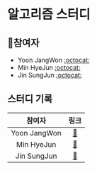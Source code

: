 # 알고리즘 스터디 

## 🐰참여자 

- Yoon JangWon [:octocat:](http://github.com/jangwonyoon) 
- Min HyeJun [:octocat:](https://github.com/sungjun-jin)  
- Jin SungJun [:octocat:](https://github.com/alsgpwns)

## 스터디 기록

|    참여자    |         링크         |
| :----------: | :------------------: |
| Yoon JangWon | [:link:](./jangwon/) |
|  Min HyeJun  | [:link:](./hyejun/)  |
| Jin SungJun  | [:link:](./sungjun/) |
